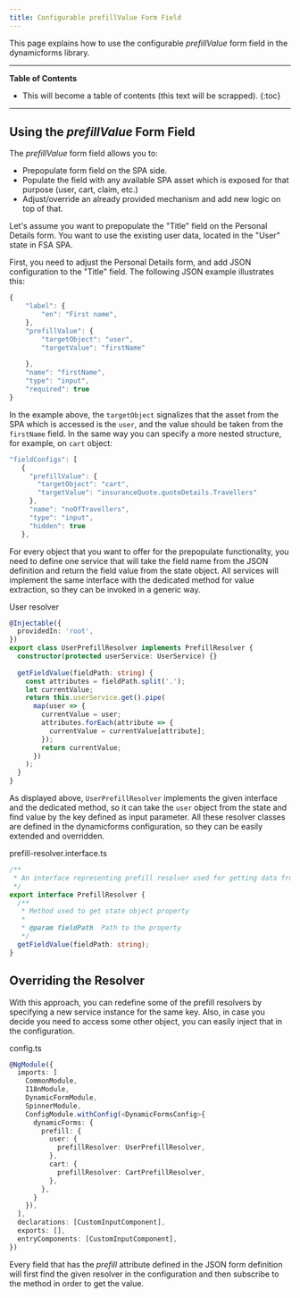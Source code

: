 ```yaml
---
title: Configurable prefillValue Form Field 
---
```


This page explains how to use the configurable *prefillValue* form field in the dynamicforms library. 


***

**Table of Contents**

- This will become a table of contents (this text will be scrapped).
{:toc}

***

## Using the *prefillValue* Form Field

The *prefillValue* form field allows you to:

- Prepopulate form field on the SPA side.
- Populate the field with any available SPA asset which is exposed for that purpose (user, cart, claim, etc.)
- Adjust/override an already provided mechanism and add new logic on top of that.

Let's assume you want to prepopulate the "Title" field on the Personal Details form. You want to use the existing user data, located in the "User" state in FSA SPA. 

First, you need to adjust the Personal Details form, and add JSON configuration to the "Title" field. The following JSON example illustrates this:

```typescript
{
    "label": {
        "en": "First name",
    },
    "prefillValue": {
        "targetObject": "user",
        "targetValue": "firstName"
 
    },
    "name": "firstName",
    "type": "input",
    "required": true
}
```

In the example above, the `targetObject` signalizes that the asset from the SPA which is accessed is the `user`, and the value should be taken from the `firstName` field. In the same way you can specify a more nested structure, for example, on `cart` object:

```typescript
"fieldConfigs": [
   {
     "prefillValue": {
       "targetObject": "cart",
       "targetValue": "insuranceQuote.quoteDetails.Travellers"
     },
     "name": "noOfTravellers",
     "type": "input",
     "hidden": true
   },
```

For every object that you want to offer for the prepopulate functionality, you need to define one service that will take the field name from the JSON definition and return the field value from the state object. 
All services will implement the same interface with the dedicated method for value extraction, so they can be invoked in a generic way.

User resolver

```typescript
@Injectable({
  providedIn: 'root',
})
export class UserPrefillResolver implements PrefillResolver {
  constructor(protected userService: UserService) {}
 
  getFieldValue(fieldPath: string) {
    const attributes = fieldPath.split('.');
    let currentValue;
    return this.userService.get().pipe(
      map(user => {
        currentValue = user;
        attributes.forEach(attribute => {
          currentValue = currentValue[attribute];
        });
        return currentValue;
      })
    );
  }
}
```

As displayed above, `UserPrefillResolver` implements the given interface and the dedicated method, so it can take the `user` object from the state and find value by the key defined as input parameter. All these resolver classes are defined in the dynamicforms configuration, so they can be easily extended and overridden.

prefill-resolver.interface.ts

```typescript
/**
 * An interface representing prefill resolver used for getting data from application state.
 */
export interface PrefillResolver {
  /**
   * Method used to get state object property
   *
   * @param fieldPath  Path to the property
   */
  getFieldValue(fieldPath: string);
}
```

## Overriding the Resolver 

With this approach, you can redefine some of the prefill resolvers by specifying a new service instance for the same key. Also, in case you decide you need to access some other object, you can easily inject that in the configuration. 

config.ts

```typescript
@NgModule({
  imports: [
    CommonModule,
    I18nModule,
    DynamicFormModule,
    SpinnerModule,
    ConfigModule.withConfig(<DynamicFormsConfig>{ 
      dynamicForms: {
        prefill: {
          user: {
            prefillResolver: UserPrefillResolver,
          },
          cart: {
            prefillResolver: CartPrefillResolver,
          },
        },
      }
    }),
  ],
  declarations: [CustomInputComponent],
  exports: [],
  entryComponents: [CustomInputComponent],
})
```

Every field that has the *prefill* attribute defined in the JSON form definition will first find the given resolver in the configuration and then subscribe to the method in order to get the value.